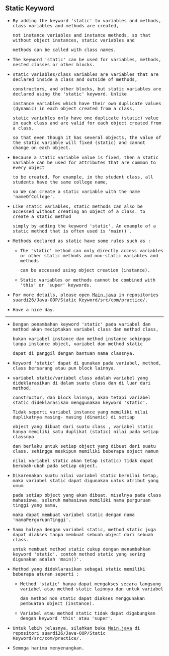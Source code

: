 ## Static Keyword

- <samp>By adding the keyword 'static' to variables and methods, class variables and methods are created,</samp> 
  
  <samp>not instance variables and instance methods, so that without object instances, static variables and</samp> 
  
  <samp>methods can be called with class names.</samp>
  
- <samp>The keyword 'static' can be used for variables, methods, nested classes or other blocks.<samp>
  
- <samp>static variables/class variables are variables that are declared inside a class and outside of methods,</samp> 
  
  <samp>constructors, and other blocks, but static variables are declared using the 'static' keyword. Unlike</samp>  
  
  <samp>instance variables which have their own duplicate values (dynamic) in each object created from a class,</samp>  
  
  <samp>static variables only have one duplicate (static) value in each class and are valid for each object created from a class.</samp>  
  
  <samp>so that even though it has several objects, the value of the static variable will fixed (static) and cannot change on each object.</samp>
  
- <samp>Because a static variable value is fixed, then a static variable can be used for attributes that are common to every object</samp>
  
  <samp>to be created. For example, in the student class, all students have the same college name,</samp> 
    
  <samp>so We can create a static variable with the name 'nameOfCollege'.</samp>

- <samp>Like static variables, static methods can also be accessed without creating an object of a class. to create a static method</samp>  
  
  <samp>simply by adding the keyword 'static'. An example of a static method that is often used is 'main()'.</samp>
  
- <samp>Methods declared as static have some rules such as :</samp>
  
  - <samp>The 'static' method can only directly access variables or other static methods and non-static variables and methods</samp> 

    <samp>can be accessed using object creation (instance).</samp>

  - <samp>Static variables or methods cannot be combined with 'this' or 'super' keywords.</samp>
  
- <samp>For more details, please open [Main.java](https://github.com/suardi26/Java-OOP/blob/main/Static%20Keyword/src/com/practice/Main.java) in repositories suardi26/Java-OOP/Static Keyword/src/com/practice/.</samp>

- <samp>Have a nice day.</samp>
  
---
  
- <samp>Dengan penambahan keyword 'static' pada variabel dan method akan meciptakan variabel class dan method class,</samp> 
  
  <samp>bukan variabel instance dan method instance sehingga tanpa instance object, variabel dan method static</samp> 
    
  <samp>dapat di panggil dengan bantuan nama classnya.</samp>
  
- <samp>Keyword 'static' dapat di gunakan pada variabel, method, class bersarang atau pun block lainnya.</samp>
  
- <samp>variabel static/variabel class adalah variabel yang dideklarasikan di dalam suatu class dan di luar dari method,</samp> 
  
  <samp>constructor, dan block lainnya, akan tetapi  variabel static dideklarasikan menggunakan keyword 'static'.</samp> 
  
  <samp>Tidak seperti variabel instance yang memiliki nilai duplikatnya masing- masing (dinamic) di setiap</samp> 
  
  <samp>object yang dibuat dari suatu class , variabel static hanya memiliki satu duplikat (static) nilai pada setiap classnya</samp> 
  
  <samp>dan berlaku untuk setiap object yang dibuat dari suatu class. sehingga meskipun memiliki beberapa object namun</samp> 
  
  <samp>nilai variabel static akan tetap (static) tidak dapat berubah-ubah pada setiap object.</samp>
  
- <samp>Dikarenakan suatu nilai variabel static bernilai tetap, maka variabel static dapat digunakan untuk atribut yang umum</samp> 
  
  <samp>pada setiap object yang akan dibuat. misalnya pada class mahasiswa, seluruh mahasiswa memiliki nama perguruan tinggi yang sama,</samp> 
  
  <samp>maka dapat membuat variabel static dengan nama 'namaPerguruanTinggi'.</samp>
  
- <samp>Sama halnya dengan variabel static, method static juga dapat diakses tanpa membuat sebuah object dari sebuah class.</samp> 
  
  <samp>untuk membuat method static cukup dengan menambahkan keyword 'static'. contoh method static yang sering digunakan adalah 'main()'.</samp> 
  
- <samp>Method yang dideklarasikan sebagai static memiliki beberapa aturan seperti :<samp>
  
    - <samp>Method 'static' hanya dapat mengakses secara langsung variabel atau method static lainnya dan untuk variabel</samp>
  
      <samp>dan method non static dapat diakses menggunakan pembuatan object (instance).</samp>
  
    - <samp>Variabel atau method static tidak dapat digabungkan dengan keyword 'this' atau 'super'.<samp>
  
- <samp>Untuk lebih jelasnya, silahkan buka [Main.java](https://github.com/suardi26/Java-OOP/blob/main/Static%20Keyword/src/com/practice/Main.java) di repositori suardi26/Java-OOP/Static Keyword/src/com/practice/.</samp>

- <samp>Semoga harimu menyenangkan.</samp>
